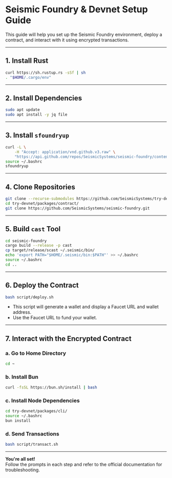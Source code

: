 # Seismic Foundry & Devnet Setup Guide

This guide will help you set up the Seismic Foundry environment, deploy a contract, and interact with it using encrypted transactions.

---

## 1. Install Rust

```sh
curl https://sh.rustup.rs -sSf | sh
. "$HOME/.cargo/env"
```

---

## 2. Install Dependencies

```sh
sudo apt update
sudo apt install -y jq file
```

---

## 3. Install `sfoundryup`

```sh
curl -L \
    -H "Accept: application/vnd.github.v3.raw" \
    "https://api.github.com/repos/SeismicSystems/seismic-foundry/contents/sfoundryup/install?ref=seismic" | bash
source ~/.bashrc
sfoundryup
```

---

## 4. Clone Repositories

```sh
git clone --recurse-submodules https://github.com/SeismicSystems/try-devnet.git
cd try-devnet/packages/contract/
git clone https://github.com/SeismicSystems/seismic-foundry.git
```

---

## 5. Build `cast` Tool

```sh
cd seismic-foundry
cargo build --release -p cast
cp target/release/scast ~/.seismic/bin/
echo 'export PATH="$HOME/.seismic/bin:$PATH"' >> ~/.bashrc
source ~/.bashrc
cd ..
```

---

## 6. Deploy the Contract

```sh
bash script/deploy.sh
```
- This script will generate a wallet and display a Faucet URL and wallet address.
- Use the Faucet URL to fund your wallet.

---

## 7. Interact with the Encrypted Contract

### a. Go to Home Directory

```sh
cd ~
```

### b. Install Bun

```sh
curl -fsSL https://bun.sh/install | bash
```

### c. Install Node Dependencies

```sh
cd try-devnet/packages/cli/
source ~/.bashrc
bun install
```

### d. Send Transactions

```sh
bash script/transact.sh
```

---

**You're all set!**  
Follow the prompts in each step and refer to the official documentation for troubleshooting.
